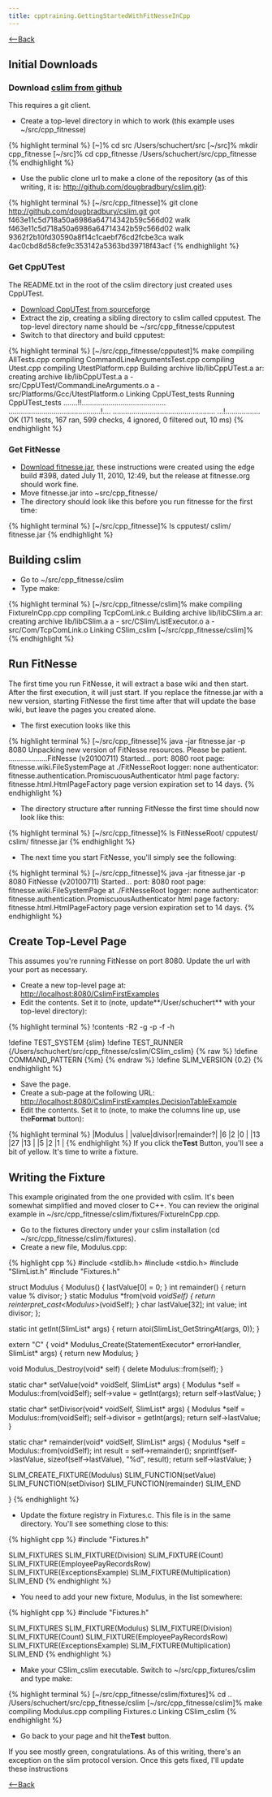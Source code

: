 ```yaml
---
title: cpptraining.GettingStartedWithFitNesseInCpp
---
```

[<--Back](CppTraining#FitNesse)

## Initial Downloads
### Download [cslim from github](http://github.com/dougbradbury/cslim/tree/master)
This requires a git client. 
* Create a top-level directory in which to work (this example uses ~/src/cpp_fitnesse)

{% highlight terminal %}
[~]% cd src
/Users/schuchert/src
[~/src]% mkdir cpp_fitnesse
[~/src]% cd cpp_fitnesse 
/Users/schuchert/src/cpp_fitnesse
{% endhighlight %}

* Use the public clone url to make a clone of the repository (as of this writing, it is: http://github.com/dougbradbury/cslim.git):

{% highlight terminal %}
[~/src/cpp_fitnesse]% git clone http://github.com/dougbradbury/cslim.git
got f463e11c5d718a50a6986a64714342b59c566d02
walk f463e11c5d718a50a6986a64714342b59c566d02
<snip>
walk 9362f2b10fd30590a8f14c1caebf76cd2fcbe3ca
walk 4ac0cbd8d58cfe9c353142a5363bd39718f43acf
{% endhighlight %}

### Get CppUTest
The README.txt in the root of the cslim directory just created uses CppUTest.
* [Download CppUTest from sourceforge](http://sourceforge.net/projects/cpputest/)
* Extract the zip, creating a sibling directory to cslim called cpputest. The top-level directory name should be ~/src/cpp_fitnesse/cpputest
* Switch to that directory and build cpputest:

{% highlight terminal %}
[~/src/cpp_fitnesse/cpputest]% make
compiling AllTests.cpp
compiling CommandLineArgumentsTest.cpp
<snip>
compiling Utest.cpp
compiling UtestPlatform.cpp
Building archive lib/libCppUTest.a
ar: creating archive lib/libCppUTest.a
a - src/CppUTest/CommandLineArguments.o
<snip>
a - src/Platforms/Gcc/UtestPlatform.o
Linking CppUTest_tests
Running CppUTest_tests
.......!!.........................................
.............................................!....
..................................................
...!.................
OK (171 tests, 167 ran, 599 checks, 4 ignored, 0 filtered out, 10 ms)
{% endhighlight %}

### Get FitNesse
* [Download fitnesse.jar](http://fitnesse.org/FrontPage.FitNesseDevelopment.DownLoad), these instructions were created using the edge build #398, dated July 11, 2010, 12:49, but the release at fitnesse.org should work fine.
* Move fitnesse.jar into ~src/cpp_fitnesse/
* The directory should look like this before you run fitnesse for the first time:

{% highlight terminal %}
[~/src/cpp_fitnesse]% ls
cpputest/	cslim/		fitnesse.jar
{% endhighlight %}
## Building cslim
* Go to ~/src/cpp_fitnesse/cslim
* Type make:

{% highlight terminal %}
[~/src/cpp_fitnesse/cslim]% make
compiling FixtureInCpp.cpp
<snip>
compiling TcpComLink.c
Building archive lib/libCSlim.a
ar: creating archive lib/libCSlim.a
a - src/CSlim/ListExecutor.o
<snip>
a - src/Com/TcpComLink.o
Linking CSlim_cslim
[~/src/cpp_fitnesse/cslim]% 
{% endhighlight %}

## Run FitNesse
The first time you run FitNesse, it will extract a base wiki and then start. After the first execution, it will just start. If you replace the fitnesse.jar with a new version, starting FitNesse the first time after that will update the base wiki, but leave the pages you created alone.
* The first execution looks like this

{% highlight terminal %}
[~/src/cpp_fitnesse]% java -jar fitnesse.jar -p 8080
Unpacking new version of FitNesse resources.  Please be patient.
.........<snip>..........FitNesse (v20100711) Started...
	port:              8080
	root page:         fitnesse.wiki.FileSystemPage at ./FitNesseRoot
	logger:            none
	authenticator:     fitnesse.authentication.PromiscuousAuthenticator
	html page factory: fitnesse.html.HtmlPageFactory
	page version expiration set to 14 days.
{% endhighlight %}

* The directory structure after running FitNesse the first time should now look like this:

{% highlight terminal %}
[~/src/cpp_fitnesse]% ls
FitNesseRoot/	cpputest/	cslim/		fitnesse.jar
{% endhighlight %}
* The next time you start FitNesse, you'll simply see the following:

{% highlight terminal %}
[~/src/cpp_fitnesse]% java -jar fitnesse.jar -p 8080
FitNesse (v20100711) Started...
	port:              8080
	root page:         fitnesse.wiki.FileSystemPage at ./FitNesseRoot
	logger:            none
	authenticator:     fitnesse.authentication.PromiscuousAuthenticator
	html page factory: fitnesse.html.HtmlPageFactory
	page version expiration set to 14 days.
{% endhighlight %}

## Create Top-Level Page
This assumes you're running FitNesse on port 8080. Update the url with your port as necessary.
* Create a new top-level page at: <http://localhost:8080/CslimFirstExamples>
* Edit the contents. Set it to (note, update**/User/schuchert** with your top-level directory):

{% highlight terminal %}
!contents -R2 -g -p -f -h

!define TEST_SYSTEM {slim}
!define TEST_RUNNER {/Users/schuchert/src/cpp_fitnesse/cslim/CSlim_cslim}
{% raw %}
!define COMMAND_PATTERN {%m}
{% endraw %}
!define SLIM_VERSION {0.2}
{% endhighlight %}

* Save the page.
* Create a sub-page at the following URL: <http://localhost:8080/CslimFirstExamples.DecisionTableExample>
* Edit the contents. Set it to (note, to make the columns line up, use the**Format** button):

{% highlight terminal %}
|Modulus                 |
|value|divisor|remainder?|
|6    |2      |0         |
|13   |27     |13        |
|5    |2      |1         |
{% endhighlight %}
If you click the**Test** Button, you'll see a bit of yellow. It's time to write a fixture.

## Writing the Fixture

This example originated from the one provided with cslim. It's been somewhat simplified and moved closer to C++. You can review the original example in ~/src/cpp_fitnesse/cslim/fixtures/FixtureInCpp.cpp.
* Go to the fixtures directory under your cslim installation (cd ~/src/cpp_fitnesse/cslim/fixtures).
* Create a new file, Modulus.cpp:

{% highlight cpp %}
#include <stdlib.h>
#include <stdio.h>
#include "SlimList.h"
#include "Fixtures.h"

struct Modulus
{
	Modulus() { 
		lastValue[0] = 0;
	}
	int remainder() {
		return value % divisor;
	}
	static Modulus *from(void *voidSelf) {
		return reinterpret_cast<Modulus*>(voidSelf);
	}
	char lastValue[32];
	int value;
	int divisor;
};

static int getInt(SlimList* args) {
	return atoi(SlimList_GetStringAt(args, 0));
}

extern "C" {
void* Modulus_Create(StatementExecutor* errorHandler, SlimList* args) {
	return new Modulus;
}

void Modulus_Destroy(void* self) {
	delete Modulus::from(self);
}

static char* setValue(void* voidSelf, SlimList* args) {
	Modulus *self = Modulus::from(voidSelf);
	self->value = getInt(args);
	return self->lastValue;
}

static char* setDivisor(void* voidSelf, SlimList* args) {
	Modulus *self = Modulus::from(voidSelf);
	self->divisor = getInt(args);
	return self->lastValue;
}

static char* remainder(void* voidSelf, SlimList* args) {
	Modulus *self = Modulus::from(voidSelf);
	int result = self->remainder();
	snprintf(self->lastValue, sizeof(self->lastValue), "%d", result);
	return self->lastValue;
}

SLIM_CREATE_FIXTURE(Modulus) 
	SLIM_FUNCTION(setValue)
	SLIM_FUNCTION(setDivisor)
	SLIM_FUNCTION(remainder)
SLIM_END

}
{% endhighlight %}

* Update the fixture registry in Fixtures.c. This file is in the same directory. You'll see something close to this:

{% highlight cpp %}
#include "Fixtures.h"

SLIM_FIXTURES
  SLIM_FIXTURE(Division)
  SLIM_FIXTURE(Count)
  SLIM_FIXTURE(EmployeePayRecordsRow)
  SLIM_FIXTURE(ExceptionsExample)
  SLIM_FIXTURE(Multiplication)
SLIM_END
{% endhighlight %}

* You need to add your new fixture, Modulus, in the list somewhere:

{% highlight cpp %}
#include "Fixtures.h"

SLIM_FIXTURES
  SLIM_FIXTURE(Modulus)
  SLIM_FIXTURE(Division)
  SLIM_FIXTURE(Count)
  SLIM_FIXTURE(EmployeePayRecordsRow)
  SLIM_FIXTURE(ExceptionsExample)
  SLIM_FIXTURE(Multiplication)
SLIM_END
{% endhighlight %}

* Make your CSlim_cslim executable. Switch to ~/src/cpp_fixtures/cslim and type make:

{% highlight terminal %}
[~/src/cpp_fitnesse/cslim/fixtures]% cd ..
/Users/schuchert/src/cpp_fitnesse/cslim
[~/src/cpp_fitnesse/cslim]% make
compiling Modulus.cpp
compiling Fixtures.c
Linking CSlim_cslim
{% endhighlight %}

* Go back to your page and hit the**Test** button.

If you see mostly green, congratulations. As of this writing, there's an exception on the slim protocol version. Once this gets fixed, I'll update these instructions


[<--Back](CppTraining#FitNesse)
